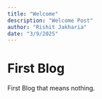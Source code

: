 ```yaml
---
title: "Welcome"
description: "Welcome Post"
author: "Rishit Jakharia"
date: "3/9/2025"
---
```


# First Blog

First Blog that means nothing.
